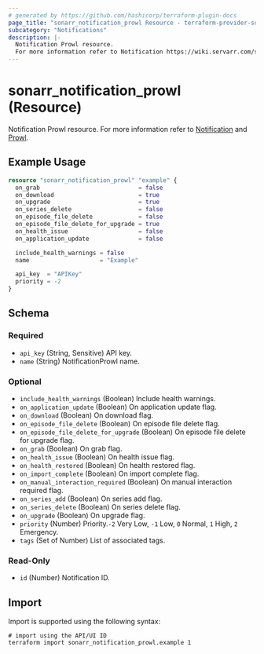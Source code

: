 ```yaml
---
# generated by https://github.com/hashicorp/terraform-plugin-docs
page_title: "sonarr_notification_prowl Resource - terraform-provider-sonarr"
subcategory: "Notifications"
description: |-
  Notification Prowl resource.
  For more information refer to Notification https://wiki.servarr.com/sonarr/settings#connect and Prowl https://wiki.servarr.com/sonarr/supported#prowl.
---
```


# sonarr_notification_prowl (Resource)

<!-- subcategory:Notifications -->
Notification Prowl resource.
For more information refer to [Notification](https://wiki.servarr.com/sonarr/settings#connect) and [Prowl](https://wiki.servarr.com/sonarr/supported#prowl).

## Example Usage

```terraform
resource "sonarr_notification_prowl" "example" {
  on_grab                            = false
  on_download                        = true
  on_upgrade                         = true
  on_series_delete                   = false
  on_episode_file_delete             = false
  on_episode_file_delete_for_upgrade = true
  on_health_issue                    = false
  on_application_update              = false

  include_health_warnings = false
  name                    = "Example"

  api_key  = "APIKey"
  priority = -2
}
```

<!-- schema generated by tfplugindocs -->
## Schema

### Required

- `api_key` (String, Sensitive) API key.
- `name` (String) NotificationProwl name.

### Optional

- `include_health_warnings` (Boolean) Include health warnings.
- `on_application_update` (Boolean) On application update flag.
- `on_download` (Boolean) On download flag.
- `on_episode_file_delete` (Boolean) On episode file delete flag.
- `on_episode_file_delete_for_upgrade` (Boolean) On episode file delete for upgrade flag.
- `on_grab` (Boolean) On grab flag.
- `on_health_issue` (Boolean) On health issue flag.
- `on_health_restored` (Boolean) On health restored flag.
- `on_import_complete` (Boolean) On import complete flag.
- `on_manual_interaction_required` (Boolean) On manual interaction required flag.
- `on_series_add` (Boolean) On series add flag.
- `on_series_delete` (Boolean) On series delete flag.
- `on_upgrade` (Boolean) On upgrade flag.
- `priority` (Number) Priority.`-2` Very Low, `-1` Low, `0` Normal, `1` High, `2` Emergency.
- `tags` (Set of Number) List of associated tags.

### Read-Only

- `id` (Number) Notification ID.

## Import

Import is supported using the following syntax:

```shell
# import using the API/UI ID
terraform import sonarr_notification_prowl.example 1
```

